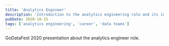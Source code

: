 ```yaml
---
title: 'Analytics Engineer'
description: 'Introduction to the analytics engineering role and its importance in modern data teams.'
pubDate: 2020-10-15
tags: ['analytics engineering', 'career', 'data teams']
---
```


GoDataFest 2020 presentation about the analytics engineer role.
